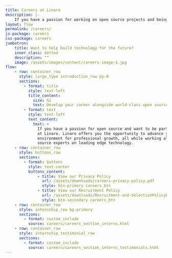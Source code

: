 ```yaml
---
title: Careers at Linaro
description: |-
    If you have a passion for working on open source projects and being part of a community then you belong at Linaro. Linaro offers its employees the opportunity to work with leading edge technology and the latest hardware.
layout: flow
permalink: /careers/
js-package: careers
css-package: careers
jumbotron:
    title: Want to help build technology for the future?
    inner_class: dotted
    description: ""
    image: /assets/images/content/careers-image-1.jpg
flow:
    - row: container_row
      style: large_type introduction_row py-0
      sections:
        - format: title
          style: text-left
          title_content:
            size: h2
            text: Develop your career alongside world-class open source experts
        - format: text
          style: text-left
          text_content:
            text: >
              If you have a passion for open source and want to be part of a community, then you belong
              at Linaro. Linaro offers you the opportunity to advance your career in an outstanding
              environment for professional growth, all while working alongside a team of world-class open
              source experts on leading edge technology.
    - row: container_row
      style: buttons_row
      sections:
        - format: buttons
          style: text-center
          buttons_content:
              - title: View our Privacy Policy
                url: /assets/downloads/careers-privacy-policy.pdf
                style: btn-primary careers_btn
              - title: View our Recruitment Policy
                url: /assets/downloads/Recruitment-and-SelectionPolicyProcedure.pdf
                style: btn-secondary careers_btn
    - row: container_row
      style: internship_row bg-primary
      sections:
        - format: custom_include
          source: careers/careers_section_interns.html
    - row: container_row
      style: internship_testimonial_row
      sections:
        - format: custom_include
          source: careers/careers_section_interns_testimonials.html
---
```

